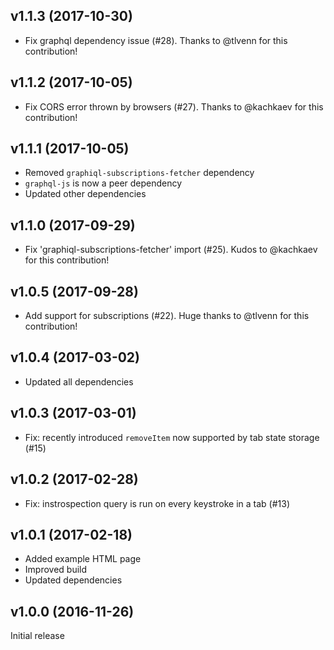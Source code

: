 ## v1.1.3 (2017-10-30)

* Fix graphql dependency issue (#28). Thanks to @tlvenn for this contribution!

## v1.1.2 (2017-10-05)

* Fix CORS error thrown by browsers (#27). Thanks to @kachkaev for this contribution!

## v1.1.1 (2017-10-05)

* Removed `graphiql-subscriptions-fetcher` dependency
* `graphql-js` is now a peer dependency
* Updated other dependencies

## v1.1.0 (2017-09-29)

* Fix 'graphiql-subscriptions-fetcher' import (#25). Kudos to @kachkaev for this contribution!

## v1.0.5 (2017-09-28)

* Add support for subscriptions (#22). Huge thanks to @tlvenn for this contribution!

## v1.0.4 (2017-03-02)

* Updated all dependencies

## v1.0.3 (2017-03-01)

* Fix: recently introduced `removeItem` now supported by tab state storage (#15)

## v1.0.2 (2017-02-28)

* Fix: instrospection query is run on every keystroke in a tab (#13)

## v1.0.1 (2017-02-18)

* Added example HTML page
* Improved build
* Updated dependencies

## v1.0.0 (2016-11-26)

Initial release
